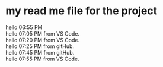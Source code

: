 # my read me file for the project
hello 06:55 PM
<br>
hello 07:05 PM from VS Code.
<br>
hello 07:20 PM from VS Code. 
<br>
hello 07:25 PM from gitHub.
<br>
hello 07:45 PM from gitHub.
<br>
hello 07:55 PM from VS Code.
